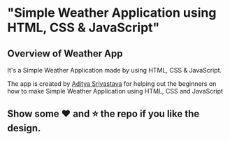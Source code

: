 # "Simple Weather Application using HTML, CSS &amp; JavaScript"

## Overview of Weather App

It's a  Simple Weather Application made by using HTML, CSS &amp; JavaScript.

The app is created by [Aditya Srivastava](https://www.linkedin.com/in/aditya-srivastava-197774215/) for helping out the beginners on how to make Simple Weather Application using HTML, CSS and JavaScript

## Show some :heart: and :star: the repo if you like the design.



